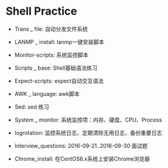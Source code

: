 Shell Practice
==========

- Trans _ file: 自动分发文件系统

- LANMP _ install: lanmp一键安装脚本

- Monitor-scripts: 系统监控脚本

- Scripts _ base: Shell基础语法练习

- Expect-scripts: expect自动交互语法

- AWK _ language: awk脚本

- Sed: sed 练习

- System _ monitor: 系统监控项：内存、硬盘、CPU、Process

- logrotation: 监控系统日志，定期清除无用日志，备份重要日志

- Interview_questions: 2016-09-21..2016-09-30 面试题

- Chrome_install: 在CentOS6.x系统上安装Chrome浏览器
